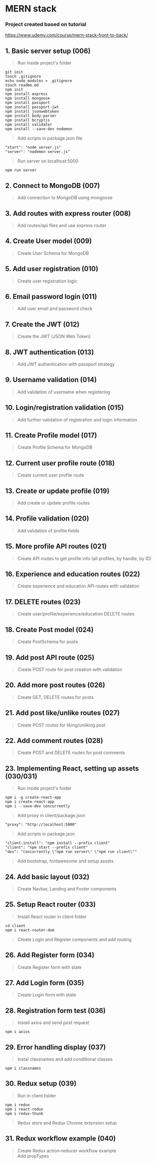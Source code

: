 # MERN stack

### Project created based on tutorial

https://www.udemy.com/course/mern-stack-front-to-back/

## 1. Basic server setup (006)

> Run inside project's folder

`git init`<br>
`touch .gitignore`<br>
`echo node_modules > .gitignore`<br>
`touch readme.md`<br>
`npm init`<br>
`npm install express`<br>
`npm install mongoose`<br>
`npm install passport`<br>
`npm install passport-jwt`<br>
`npm install jsonwebtoken`<br>
`npm install body-parser`<br>
`npm install bcryptjs`<br>
`npm install validator`<br>
`npm install --save-dev nodemon`<br>

> Add scripts in package.json file

`"start": "node server.js"`<br>
`"server": "nodemon server.js"`<br>

> Run server on localhost:5000

`npm run server`<br>

## 2. Connect to MongoDB (007)

> Add connection to MongoDB using mongoose

## 3. Add routes with express router (008)

> Add routes/api files and use express router

## 4. Create User model (009)

> Create User Schema for MongoDB

## 5. Add user registration (010)

> Create user registration logic

## 6. Email password login (011)

> Add user email and password check

## 7. Create the JWT (012)

> Create the JWT (JSON Web Token)

## 8. JWT authentication (013)

> Add JWT authentication with passport strategy

## 9. Username validation (014)

> Add validation of username when registering

## 10. Login/registration validation (015)

> Add further validation of registration and login information

## 11. Create Profile model (017)

> Create Profile Schema for MongoDB

## 12. Current user profile route (018)

> Create current user profile route

## 13. Create or update profile (019)

> Add create or update profile routes

## 14. Profile validation (020)

> Add validation of profile fields

## 15. More profile API routes (021)

> Create API routes to get profile info (all profiles, by handle, by ID)

## 16. Experience and education routes (022)

> Create experience and education API routes with validation

## 17. DELETE routes (023)

> Create user/profile/experience/education DELETE routes

## 18. Create Post model (024)

> Create PostSchema for posts

## 19. Add post API route (025)

> Create POST route for post creation with validation

## 20. Add more post routes (026)

> Create GET, DELETE routes for posts

## 21. Add post like/unlike routes (027)

> Create POST routes for liking/unliking post

## 22. Add comment routes (028)

> Create POST and DELETE routes for post comments

## 23. Implementing React, setting up assets (030/031)

> Run inside project's folder

`npm i -g create-react-app`<br>
`npm i create-react-app`<br>
`npm i --save-dev concurrently`<br>

> Add proxy in client/package.json

`"proxy": "http://localhost:5000"`

> Add scripts in package.json

`"client-install": "npm install --prefix client"`<br>
`"client": "npm start --prefix client"`<br>
`"dev": "concurrently \"npm run server\" \"npm run client\""`<br>

> Add bootstrap, fontawesome and setup assets

## 24. Add basic layout (032)

> Create Navbar, Landing and Footer components

## 25. Setup React router (033)

> Install React router in client folder

`cd client`<br>
`npm i react-router-dom`<br>

> Create Login and Register components and add routing

## 26. Add Register form (034)

> Create Register form with state

## 27. Add Login form (035)

> Create Login form with state

## 28. Registration form test (036)

> Install axios and send post request

`npm i axios`<br>

## 29. Error handling display (037)

> Instal classnames and add conditional classes

`npm i classnames`<br>

## 30. Redux setup (039)

> Run in client folder

`npm i redux`<br>
`npm i react-redux`<br>
`npm i redux-thunk`<br>

> Redux store and Redux Chrome extension setup

## 31. Redux workflow example (040)

> Create Redux action-reducer workflow example<br>
> Add propTypes
